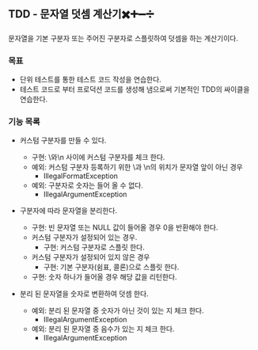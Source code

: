## TDD - 문자열 덧셈 계산기✖️➕➖➗

문자열을 기본 구분자 또는 주어진 구분자로 스플릿하여 덧셈을 하는 계산기이다.

### 목표

- 단위 테스트를 통한 테스트 코드 작성을 연습한다.
- 테스트 코드로 부터 프로덕션 코드를 생성해 냄으로써 기본적인 TDD의 싸이클을 연습한다.

### 기능 목록

- 커스텀 구분자를 만들 수 있다.
    - 구현: \\와\n 사이에 커스텀 구분자를 체크 한다.
    - 예외: 커스텀 구분자 등록하기 위한 \\과 \n의 위치가 문자열 앞이 아닌 경우
        - IllegalFormatException
    - 예외: 구분자로 숫자는 들어 올 수 없다.
        - IllegalArgumentException

- 구분자에 따라 문자열을 분리한다.
    - 구현: 빈 문자열 또는 NULL 값이 들어올 경우 0을 반환해야 한다.
    - 커스텀 구분자가 설정되어 있는 경우.
        - 구현: 커스텀 구분자로 스플릿 한다.
    - 커스텀 구분자가 설정되어 있지 않은 경우
        - 구현: 기본 구분자(쉼표, 콜론)으로 스플릿 한다.
    - 구현: 숫자 하나가 들어올 경우 해당 값을 리턴한다.

- 분리 된 문자열을 숫자로 변환하여 덧셈 한다.
    - 예외: 분리 된 문자열 중 숫자가 아닌 것이 있는 지 체크 한다.
        - IllegalArgumentException
    - 예외: 분리 된 문자열 중 음수가 있는 지 체크 한다.
        - IllegalArgumentException